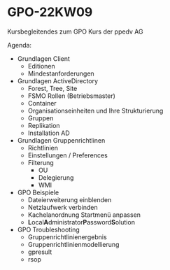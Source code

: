 # GPO-22KW09
Kursbegleitendes zum GPO Kurs der ppedv AG

Agenda:

- Grundlagen Client
    - Editionen
    - Mindestanforderungen
- Grundlagen ActiveDirectory
    - Forest, Tree, Site
    - FSMO Rollen (Betriebsmaster)
    - Container 
    - Organisationseinheiten und Ihre Strukturierung
    - Gruppen
    - Replikation
    - Installation AD
- Grundlagen Gruppenrichtlinen
  - Richtlinien
  - Einstellungen / Preferences
  - Filterung
    - OU
    - Delegierung
    - WMI
- GPO Beispiele
  - Dateierweiterung einblenden
  - Netzlaufwerk verbinden
  - Kachelanordnung Startmenü anpassen
  - **L**ocal**A**dministrator**P**assword**S**olution
- GPO Troubleshooting
  - Gruppenrichtlinienergebnis
  - Gruppenrichtlinienmodellierung
  - gpresult
  - rsop

    